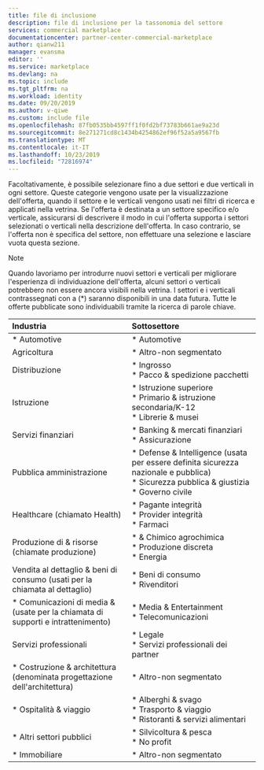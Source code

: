 ```yaml
---
title: file di inclusione
description: file di inclusione per la tassonomia del settore
services: commercial marketplace
documentationcenter: partner-center-commercial-marketplace
author: qianw211
manager: evansma
editor: ''
ms.service: marketplace
ms.devlang: na
ms.topic: include
ms.tgt_pltfrm: na
ms.workload: identity
ms.date: 09/20/2019
ms.author: v-qiwe
ms.custom: include file
ms.openlocfilehash: 87fb0535bb4597ff1f0fd2bf73783b661ae9a23d
ms.sourcegitcommit: 8e271271cd8c1434b4254862ef96f52a5a9567fb
ms.translationtype: MT
ms.contentlocale: it-IT
ms.lasthandoff: 10/23/2019
ms.locfileid: "72816974"
---
```

Facoltativamente, è possibile selezionare fino a due settori e due verticali in ogni settore. Queste categorie vengono usate per la visualizzazione dell'offerta, quando il settore e le verticali vengono usati nei filtri di ricerca e applicati nella vetrina.  Se l'offerta è destinata a un settore specifico e/o verticale, assicurarsi di descrivere il modo in cui l'offerta supporta i settori selezionati o verticali nella descrizione dell'offerta.  In caso contrario, se l'offerta non è specifica del settore, non effettuare una selezione e lasciare vuota questa sezione.

>[!NOTE]
>Quando lavoriamo per introdurre nuovi settori e verticali per migliorare l'esperienza di individuazione dell'offerta, alcuni settori o verticali potrebbero non essere ancora visibili nella vetrina. I settori e i verticali contrassegnati con a (*) saranno disponibili in una data futura. Tutte le offerte pubblicate sono individuabili tramite la ricerca di parole chiave.

| **Industria**    | **Sottosettore**  | 
| :------------------- | :-------------------|
| \* Automotive     | \* Automotive |
| Agricoltura     | \* Altro-non segmentato |
| Distribuzione    | \* Ingrosso <br> \* Pacco & spedizione pacchetti |
| Istruzione     | \* Istruzione superiore <br> \* Primario & istruzione secondaria/K-12 <br> \* Librerie & musei |
| Servizi finanziari     | \* Banking & mercati finanziari <br> \* Assicurazione |
| Pubblica amministrazione    | \* Defense & Intelligence (usata per essere definita sicurezza nazionale e pubblica) <br> \* Sicurezza pubblica & giustizia <br> \* Governo civile |
| Healthcare (chiamato Health)   | \* Pagante integrità <br> \* Provider integrità <br> \* Farmaci |
| Produzione di & risorse (chiamate produzione)   | \* & Chimico agrochimica <br> \* Produzione discreta <br> \* Energia |
| Vendita al dettaglio & beni di consumo (usati per la chiamata al dettaglio)  | \* Beni di consumo <br> \* Rivenditori |
| \* Comunicazioni di media & (usate per la chiamata di supporti e intrattenimento)  | \* Media & Entertainment <br> \* Telecomunicazioni |
| Servizi professionali  | \* Legale <br> \* Servizi professionali dei partner |
| \* Costruzione & architettura (denominata progettazione dell'architettura)  | \* Altro-non segmentato |
| \* Ospitalità & viaggio  | \* Alberghi & svago <br> \* Trasporto & viaggio <br> \* Ristoranti & servizi alimentari |
| \* Altri settori pubblici  | \* Silvicoltura & pesca <br> \* No profit |
| \* Immobiliare  | \* Altro-non segmentato |
